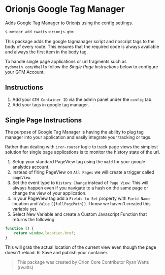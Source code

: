 # Orionjs Google Tag Manager

Adds Google Tag Manager to Orionjs using the config settings.

```sh
$ meteor add rwatts:orionjs-gtm
```

This package adds the google tagmanager script and noscript tags to the body of every route. This ensures that the required code is always available and always the first item in the body tag.

To handle single page applications or url fragments such as `mydomain.com/#hello` follow the *Single Page Instructions* below to configure your GTM Account.

## Instructions
1. Add your `GTM Container ID` via the admin panel under the `config` tab.
2. Add your tags in google tag manager.

## Single Page Instructions
The purpose of Google Tag Manager is having the ability to plug tag manager into your application and easily integrate your tracking or tags. 

Rather than dealing with `iron-router` logic to track page views the simplest solution for single page applications is to monitor the history state of the url. 

1. Setup your standard PageView tag using the `uaid` for your google analytics account.
2. Instead of firing PageView on `All Pages` we will create a trigger called `pageView`.
3. Set the event type to `History Change` instead of `Page View`. This will always happen even if you navigate to a hash on the same page or change the view of your application.
4. In your PageView tag add a `Fields to Set` property with `Field Name` location and `Value` `{{fullPagePath}}`. I know we haven't created this variable yet.
5. Select New Variable and create a Custom Javascript Function that returns the following. 
```js
function () {
	return window.location.href;
}
```

This will grab the actual location of the current view even though the page doesn't reload.
6. Save and publish your container.

> This package was created by Orion Core Contributor Ryan Watts (rwatts)